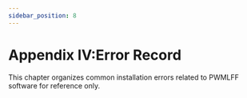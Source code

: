 ```yaml
---
sidebar_position: 8
---
```



# Appendix Ⅳ:Error Record

This chapter organizes common installation errors related to PWMLFF software for reference only.

